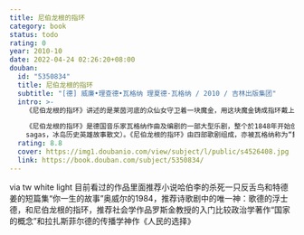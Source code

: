 ```yaml
---
title: 尼伯龙根的指环
category: book
status: todo
rating: 0
year: 2010-10
date: 2022-04-24 02:26:20+08:00
douban:
  id: "5350834"
  title: 尼伯龙根的指环
  subtitle: "[德] 威廉•理查德•瓦格纳 理夏德·瓦格纳 / 2010 / 吉林出版集团"
  intro: >-
    《尼伯龙根的指环》讲述的是莱茵河底的众仙女守卫着一块魔金，用这块魔金铸成指环戴上后就能统治世界，但此人必须抛弃爱情。尼伯龙根侏儒阿尔贝里希盗得魔金铸成指环，成了世界之王。众神之主沃坦建造供诸神栖居的瓦尔哈拉宫的计划给故事带来了波澜。之后，英雄齐格蒙德赢得了指环，但他却遭到了背叛引来杀身之祸。齐格蒙德的情人、沃坦的女儿女武神布仑希尔德把这指环带回了莱茵河。最终，众神们的栖居之地瓦尔哈拉宫付之一炬。

    《尼伯龙根的指环》是德国音乐家瓦格纳作曲及编剧的一部大型乐剧，整个於1848年开始创作，至1874年完成，历时共26年。创作灵感来自北欧神话内的故事及人物，特别是冰岛家族传说（Icelanders'
    sagas，冰岛历史英雄故事散文）。《尼伯龙根的指环》由四部歌剧组成，亦被瓦格纳称为“舞台节庆典三日剧及前夕”。同名影片根据德国民间诗史《尼白龙根之歌》和北欧《沃尔松格传说》改编。讲述的是一个年轻铁匠齐格弗里德的故事。
  rating: 8.8
  cover: https://img1.doubanio.com/view/subject/l/public/s4526408.jpg
  link: https://book.douban.com/subject/5350834/
---
```


via tw white light 目前看过的作品里面推荐小说哈伯李的杀死一只反舌鸟和特德姜的短篇集“你一生的故事”奥威尔的1984，推荐诗歌剧中的唯一神：歌德的浮士德，和尼伯龙根的指环，推荐社会学作品罗斯金教授的入门比较政治学著作“国家的概念”和拉扎斯菲尔德的传播学神作《人民的选择》
